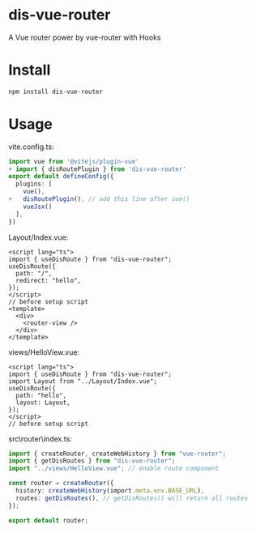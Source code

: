 # dis-vue-router

A Vue router power by vue-router with Hooks

# Install

```sh
npm install dis-vue-router
```

# Usage

vite.config.ts:

```ts
import vue from '@vitejs/plugin-vue'
+ import { disRoutePlugin } from 'dis-vue-router'
export default defineConfig({
  plugins: [
    vue(),
+   disRoutePlugin(), // add this line after vue()
    vueJsx()
  ],
})
```

Layout/Index.vue:

```vue
<script lang="ts">
import { useDisRoute } from "dis-vue-router";
useDisRoute({
  path: "/",
  redirect: "hello",
});
</script>
// before setup script
<template>
  <div>
    <router-view />
  </div>
</template>
```

views/HelloView.vue:

```vue
<script lang="ts">
import { useDisRoute } from "dis-vue-router";
import Layout from "../Layout/Index.vue";
useDisRoute({
  path: "hello",
  layout: Layout,
});
</script>
// before setup script
```

src\router\index.ts:

```ts
import { createRouter, createWebHistory } from "vue-router";
import { getDisRoutes } from "dis-vue-router";
import "../views/HelloView.vue"; // enable route component

const router = createRouter({
  history: createWebHistory(import.meta.env.BASE_URL),
  routes: getDisRoutes(), // getDisRoutes() will return all routes
});

export default router;
```

